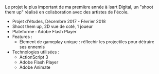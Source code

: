 Le projet le plus important de ma première année à Isart Digital, un "shoot them up" réalisé en collaboration avec des artistes de l'école.

+ Projet d'études, Décembre 2017 - Février 2018
+ Shoot them up, 2D vue de coté, 1 joueur
+ Plateforme : Adobe Flash Player
+ Features :
    - Élement de gameplay unique : réflechir les projectiles pour détruire ses ennemis
+ Technologies utilisées :
    - ActionScript 3
    - Adobe Flash Player
    - Adobe Animate 